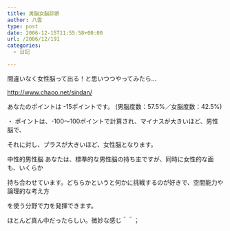 ```yaml
---
title: 男脳女脳診断
author: 八雲
type: post
date: 2006-12-15T11:55:58+00:00
url: /2006/12/191
categories:
  - 日記

---
```

間違いなく女性脳って出る！と思いつつやってみたら…
  
<http://www.chaoo.net/sindan/>

あなたのポイントは -15ポイントです。 (男脳度数：57.5%／女脳度数：42.5%)
  
・ ポイントは、-100～100ポイントで計算され、マイナスが大きいほど、男性脳で、
  
それに対し、プラスが大きいほど、女性脳となります。
  
中性的男性脳 あなたは、標準的な男性脳の持ち主ですが、同時に女性的な面も、いくらか
  
持ち合わせています。どちらかというと何かに挑戦するのが好きで、空間能力や論理的な考え方
  
を使う分野で力を発揮できます。

ほとんど真ん中だったらしい。微妙な感じ＾＾；